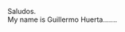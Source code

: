Saludos.
<br>
My name is Guillermo Huerta.......
<br>

<!-- <iframe width="560" height="315" src="https://www.youtube.com/embed/h-ZCVUAzR-0" frameborder="0" allow="accelerometer; autoplay; encrypted-media; gyroscope; picture-in-picture" allowfullscreen></iframe> -->
